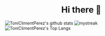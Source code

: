 <h1 align="center">Hi there 👋</h1>

![ToniClimentPerez's github stats](https://github-readme-stats.vercel.app/api?username=ToniClimentPerez&show_icons=true&theme=tokyonight)
<img src="https://github-readme-streak-stats.herokuapp.com/?user=ToniClimentPerez&theme=tokyonight" alt="mystreak"/>
![ToniClimentPerez's Top Langs](https://github-readme-stats.vercel.app/api/top-langs/?username=ToniClimentPerez&theme=tokyonight&layout=compact&count_private=true)

